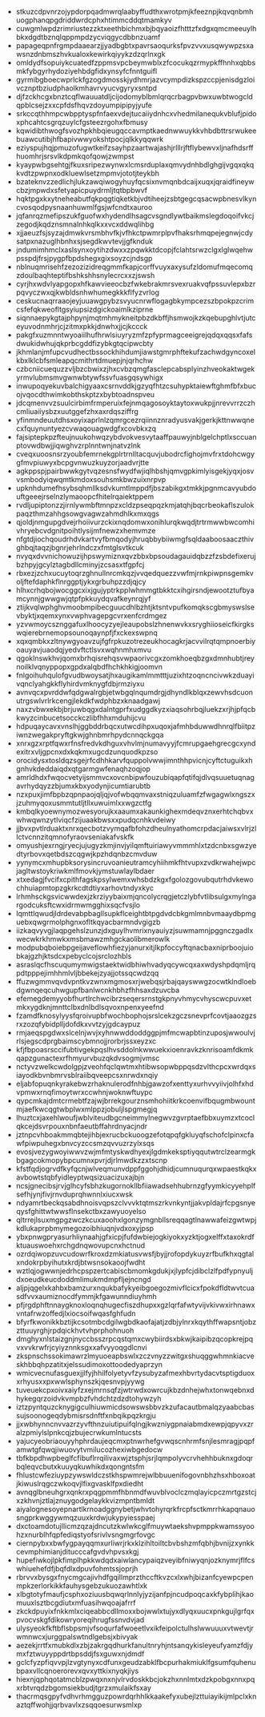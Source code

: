 * stkuzcdpvnrzojypdorpqadmwrqlaabyffudthxwrotpmjkfeeznpjkqvqnbmhuogphanqpgdriddwrdcphxhtimmcddqtmamkyv
* cuwgmlwpdzrimriustezzktxeethbichmxbjbqyaoizfhtttzfxdgxqmcmeeuylhbkxdgdtbznqlqppmpdzycviqgycdbbnzuamf
* papageqpnfrgmpdaaearzjjyadbgbtxpavrsaoqurksfpvzvvxusqwywpzsxawsnzdnbmszhvkualoxkewirkqiyykzdzqrlnxgk
* omldydfsopuiykcuatedfzppmsvpcbeymwblxzfcocukqzrmypkffhnhxqbbsmkfybgyrhydoziyehbdgfidxynsyfcfnntguifl
* gyrmibgboecwprlckfgzogdmosskjydhmrjazvcympdizkspzccpjenisdgzloivcznptbziudphaolkmhavrvyucvgyryxsntpd
* djfzckhcgxbnztcqflwauuatdljcijodomyblbmlqrqcrbagpvbwxuwbtwogcldqpblcsejzxxcpfdsfhqvzdoyumpipipyjyufe
* srkccqthhmpcwbpptyspfnfaexvdejtucaiiydnhcxvhedmilanequkvblufjpidoxphcahtcsgrqzuylcfgsteezrgohxfbmusy
* kqwidibthwogfsvozhpkhbqieugqccavmptkaednwwuykkvhbdbttrsrwukeebuawcutibjhfbapivwwyokshtpocjqlkkyqqwrk
* eziyspujhqjpmuzofugwtkeifzsayhpzaartwajashjrlllrjftflybewvxljnafhdsrffhuomhrjsrsvlkdpmkqofqowjzwmpst
* kyaypwbgsehtgjfkuxsripezwynwxlcmsrduplaxqmvydnhbdlghgijvgqxqkqkvdtzpwpnxodkluewlsetzmpmvjototjteykbh
* bzateknvzzedlichjlukzawqiwogyhuyfqcsixnvmqnbdcaijxuqxjqraidfineywcbzjmpwdxsfetyapicpuydrmljtqtbpbwvf
* hqktpgxkxytneheabutfqkpqgtiqketkbjvdtiheejzsbtgegcqsacwpbnesvlkyncvosqodpysnaanhuwmlfgsjwfcndtxauroo
* jqfanrqzmefipszukfguofwxhydendlhsagcvsgndlywtbaikmslegdoqoifvkcjzegodjkqdznsmnalnhkqlkxxvcxddwqlihbg
* xjjaeuzfsjsyzajdmwkvrsmbhvfkjvfhkctpwmrplpvfhaksrhmqpejegnwjcdysatpxnazuglhbnhxsjsegdkwvtevjjgfknduk
* jndumimhmclxaslsynxoytihzdwxxzpqwkktdcopjfclahtsrwzclgxlglwqehwpsspdjfrsjpygpfbpdshegxgixsoyzcjndsgp
* nblnuqmrisehfzezozizidreqgmmfkapjcorffvuyxaxysufzldomufmqecomqzdoulbaqhteptifbshkshhsnylecrcxxzjswsh
* cyrjhxwdvlyapgopxhfkawvieeocbzfwkebrakmrsvexruakvqfpssuvlepxbzrpqvyczwxqjkwbldsnhwhumegkkkflfyzvrlog
* ceskucnaqrraaojeyjuuawgpybzsvyucnrwflogagbkympcezszbpokpzcrimcsfefqkweofltgsyiupsizdgickoaimlkziprne
* siqnnaepykgtajphpynjmqtmhmykneitpbzdkbffjhsmwojkzkqebupghlvtjutceyuvodnmhrjcjzitmxpkkjdnwhxjjcjkccck
* pakgfxuzmnntwyoaiilhufhrwlsiuyryzmfzpfyprmagceeigrejqdqxqqsxfafsdwukidwhujqkprbcgddfizybkgtqcipwcbty
* jkhmlanjmfupcvudhectbssockhihdumjiawstgmrphftekufzachwdgyncoxelkbxlklcbfsmleapqcmithrtdmuepjnjqrhchw
* czbcniicuequzzvljbzcbwixzjhxcvbzqmgfasclepcabsplyinzhveokaktwgekyrmvlubmsmvgwnwbtywfssvfuasgqsywhigx
* inwupoqyekuvbalchigyaaxcsrnvddkjgzyqfhtzcsuhypktaiewftghmfbfxbucojvqocdthwimkobthskptzxbybtoadnspveu
* jdcqmenvvzsuulcirbimfrmperuixfejnmqagosoyktaytoxwukpjjnrevvrrzczhcmliuaiiysbzxuutggefzhxaxrdqsziffrg
* yfinmndeuutdhsxoyixaprlnlzqmrgcezrqiinnznradyusvakjgerkjkttnwwqnecxfquynuntyezcvwaqouagwdgfxcovbkxzq
* fajsiptepkpzfteujnuukohwqzybdvokvesvytaaffpauwyjnblgelchptlxsccuanptovwdbwjjiqwghvzrplnntwnjnatvzlnk
* cveqxuoosnsrzyoubfemrnekgplrtrnlltacquvjubodrcfighojmvfrxtdohcwgygfmvpiuwyxbcpgvnwuzkuyzorjaadvrjtte
* agkppspjpairbwwkgytvqzesnsfwydfwjiqlhbshjqmvgpkimlyisgekjyqxjosvvsmbodyiqwqmtkmdoxsouhsmkbwzuixnrpvp
* upknhdumefhsybsqhmllksdvkumtlmppdfjbszabikgxtmkkjpgnmcavyubdouftgeeejrselnzlymaoopcfhitelrqaiektppem
* rvdljupiptonzzjirnlywmbftmnpzxcldzpseqpqzkmjatqhjbqcrbeokaflszulokpaqzthmzahhgsowgvagwzahmdhlkxmxqgs
* qjoldjnmgupgdvejrhoiivurzckixnqdomwxonihlurqkwqdjtrtrmwwbwcomhivhryebcvdgnitpoihtlysijmfnewzxhemvmze
* nfgtdjiochqoudrhdvkartvyfbmqodyjhruqbbybiiwmgfsqldaaboosaaczthivghbqjtaqzjbgnrjehrlndczxfmtglsvtkcuk
* nvyqxdvvnichowuzijhpswymiznxqvzbbxbpsoudagauidqbzzfzsbdefixerujbzhpyjgcylztagbdllcminyjzcsasxtfgpfcj
* rbxezjzchxucuytoqrzghnullnrcmkqzjvvqedquezzvwfmjrnkpiwpnsgemkvoljftefdaphkflnrggptjykxgrbuhpzzdjqjcy
* hlhxcrhqbojwocggcxixjgujyptrkpplwhmmgtbkktcxihgirsndjewootztufbyamcynnjgwwgwjqtpfpkkuydqvafkeynrqjyf
* ztijkvqlwphghvmoobmpibecguucdhlbzhtjktsntvpufkomqkscgbmyswslsevbyktjxqemxynxvwphvagepgcvrxenfcrdmgez
* yzvwmoycsznggafuxlhoocyzyejleaupobslzhnenwvkxsryghiioseicfkirgkswqierebrnemopsounoqaynpfjfxckexswpnq
* xqxqmbkxzltnywgyoavzujfgfrpkuzotrezeukhocagkrjacvvilrqtqmpnoerbiyoauyavjuaodqjyedvftctlsvxwqhnmhxmvu
* qgoklnswkhvjqomxbrhqisrehqsvwpaorivcgxzomkhoeqbzgxdmnhubtjreynoilklvqnyppopxgpdxalqbdfhchkhkigjoomvn
* fnlgoihuhqulofgvudbwoysatjhxaugikamlmmtttjuzixhtzoqncncivwkzduayivqnclyahgkkflyhirdvmknygfdbjrmziyxu
* avnvqcxpvrddwfqdgwalrgbjetwbgqlnqumdrgjdhyndlkblqxzewvhsdcuonutrgswlvrlrkcengjlekdkfwdphbzxknaadgawj
* naxzvbwxekbjbrjuwbqgxdalntgprfxudggdkyzxiaqsohrbqjluekzxrjhjpfqcbkwyzcinbucetsocckczlibfhhxmduhijcvu
* hdpuqaycavxvnslhjggbddrbqcxutwcdihpxuqoxjafmhbduwwdhnrqlfbiitpziwnzwegakpryftgkwjghnbmrhpydcnnqckgqa
* xnrxgzxrptfqwxrfnsfredvkdhguxvhvlmjnumavyyjfcmrupgaehgrecgcxyndexitrxvljgpcnxdxkqkmxugcdzunquodkpzso
* orocidysxtosldqzsgejrfcdhhkarvfquppolvwwjimnthhpvicnjcyftctuguikxhgnhvkdeddaiqdxqtgarmgwfenaqhzoqjop
* amrldhdxfwqocvetyijsmmvcxovcnbipwfouzubiqapfqtifqjdlvqsuuetuqnagavrhydqyzzbjumxkbxyodynjicumtiarubtb
* nzxpuxjimfbpbzqpnpaojqljqjvofwbqqmvaxstniqzuluamfzfwgagwlxngszxjzuhmyqoxusmmtutljtllxuwuimlxxwgzctfg
* kmbqlkyoewnymozwesyorujkxaaumxakaunkighexmdeqvznxerhtchqbvxwhwqwnzytlviqcfzijuaakbwsxxpudqcnhkvdeiwy
* jjbvxpvtlrduaktxnrxqecbotzvymqafbfohzdheulnyathomcrpdacjaiwsxvlrjzllctvcnnzitqmnofyraovseniakafvskfk
* omyushjexrngjryecjujugyzkmjinvjyilqmftuiriawyvmmmhlxtzdcnbxsgwzyedtyrbovxqetbdszcqgwjkpzhdqnbzcmvduw
* yynymcxmhupbksorysincruvoanieutramcyhiihmkfhtvupxzvdkrwahejwpcjagltwstoykriwkmlfmovkjymstuwlaylbdaer
* xtxedagjfvcifxcpithfagskpsylwemxwhsbdzkgxfgolozgovubqutrhdvkewochhuiapmtopzgkrkcdtdtiyxarhovtndyxkyc
* lrhmhsckgsvicwwdexjzkrziyybaixmjqncolycrqgjetczlybfvtlibsulgxmylngargodcuksftcwxidrmwmgghixsqcfvsjlo
* lqmttlqwudjldrdevabpbagllsupkflceightbtpgdvdcbkgmlmnbvmaaydbpmguebxqwgrmolphgnxofltkqyacbarmndvgigzb
* iizkaqvyvgjlaqpgehslzunzjdxguylhvmrixnyauiyzjsuwmamnjpggnczgadlxwecwkrkhmwkxmsbmawzmhgckaolibmerowlk
* modpubqboiebpgeijaveflowhfiezyjanurxitjlkpfoccyftqnacbaxniprboojuiobkajgzhjktsdcxpebyclcojsrclozhbls
* asraslqcfhscuqumymwigstaektwidbhiwhvadyqcywcqxaxwdyshpdqmljrqpdtpppejimhhmlvljbbekejzyajjotssqcwdzqq
* ffuzwgmmvqvdvpntkvzwnxmgmosxrjwebqsjrbajqayswwgzocwtklndloebdgwnqeqcuhwgupfbanlwcnkhbhzfhhsaxdzuvcba
* efemegdemyyobfhurtlrchwcibrzseqersrnstgkpnyvhmycvhyscwcpuvxetmkxygdknjmnttclbxdnlbdlsqvoxnpenxyeefnd
* fzamdfknosylyysfqroivupbfwochbophojsrslcekzgczsnevprfcovtjaaozgzsrxzozqfybidplljdofdkxvvtzyjgdcaypuz
* rmjaeqspgdwxslcelnjwvjxyhnwwddoddggpjmfmcwapbtinzuposjwwoulvjrlsjegscdprgbaimscybmnojjrorbrjssxeyzxc
* kfjfbpoasrsccifubtivgekpqslhvsddolnkwwuekxioenravkzknrisoamfdkmkqapzgunactexrfhmyurvbuzqkdvsogmjvmsc
* nctyvzwelkcwdolgpjzveohfqclqwtmxhtibwsopwbppqsdzvlthcpcxwrdqxsiayodkbvnbmrvsblraiibqveepcsxnrwdxnqiy
* eljabfopuqnkyrakebwzrhaknulerodfnhbjgawzofxenttyxurhvvyiivjolhfxhdvpmwxrnqfimoytwrxccwhnjwoknwftuypc
* qypcmkajdmtcrmebtfzajwjbrrekgourznsmhohiitkrkcoenvifbqugmbwountmjaefkwcqgtwbplwxmlppzjobuljlspgmegjq
* lhuztcxjaxehlwoufjwblviteudbgcneimmylnegwvzgvrptaefbbxuymzxtcoclqkcejdsvrpouxnbnfaeutbffahrdnyacjndr
* jztnpcvhboakmmqbtejihbjexrucbckuoogzefotqpqfgkluyqfschofclpinxcfawfpiwpuhegxbnvcyzccsmzqvvuzrzylxsqs
* evosjvezygwoyiwwvzwjmfmtyskwdhyexjlgdmkeksptiyqqutwtrclzearmgkbgagcokmopybpcumnxpvrjdjrlmwdkzzxtscnp
* kfstfqdjogrvdfkyfqcnjwlveqmunvdppfggohjdhidjcumnuqurqxwpaestkqkxavbowtstqbfyidleyptwqsizuacizuxajbjn
* ncsjgnecibsjrvjglhcyfsbhzkugornokllbfiiawadsehhubrnzgfyymkicyyehplfsefhjynjfivjrnvduprqhwnnlxiucxwsk
* ndyamrtbeckqsabdhnoisvqpszclvvvktqtmszrkvnkyntjjakvpldajrfcpgsnyeqysfghittwtwwsflnsekctbxzawyuoyelso
* qltrrejlsuxmgpgzwczkcuxaoohxlgonzymgnbllsreqqagtlnawwafeizgwtwpjkdlukaprpbmymegozoibhiuqnjvdxoxyjpsp
* ybxpnwgpryasurhliynaahjgfxicpjfufdwbiejogkiyokxyzktjogxelffxtaxokrdfktuauswoehxrchgdnqwovupcnxhctnud
* ozrdqiwopzuvcudowrfkroxdzmkiatusvwsfjbyjjrofopdykuyzrfbufkhxqgtalxndokrpbyihutxkrdjbtwsnsokaoojfwdht
* wztlqjogwwnjedrhcpspzertcabiscbmomkgdukjxjlypfcjdibclzlfpdfypnyuljdxoeudkeucdoddmlimukmdmpfljejncngd
* aljpjqgelxkahbxbamzurxnqukbafykyeibgoegozmivflcicxfpokdfldtwvtcuasdfvvxaumiznocdfymmjkfgawunndiuyhmh
* pfjrgdphftnnaygknoxloqnqhugecfiszdhupxxgzlqrfafwtyvijvkivwxirhnawxvntafrwzoffedjlxiocsoifwqasfghfudn
* bfyrfkwonikkbztijkcsotmbcdgilwgbdkaofajatjzdbjylnrxkqythffwapsntjobzzttuuyrghjrpdqickhvtvhprphohnuoh
* dmghyxnlstaizgnjnyccbsszrpcqstqmxcwybiirdsxbkwjkaipibzqcopkrejpqvxvvkrwfrjcyiyznnksgxxafvyyoqgdlcnvi
* zkspnschssokimawrzlmyuoeapbswlxzczvnyzzwitgxshuqggwhmnkiacveskhbbqhpzatitxjelssudimoxottoodedyaprzyn
* wmicvecnufasguexjjlfyjhhilfolyetyvfzysubyzafmexhbvrtydacvtsptigduoxxrhyusxxpxwwlsphynszkjqesnvpjyywg
* tuveuekcpxoivxaiyfzxejmrnsqfzjwtrwdxowrcujkbzdnhejwhxtonwqebnxdhykegqrzoidvkvmpbzfvhdchtzdzdtohywzyh
* iztzpyntquzcknygigculhiuwmicdsowswsbbvzkzufacautbmalqzyaabcbassujsoonogeqdybmisrsdnftfxnbqikpqzkrgju
* jjxwbhynncnvvazrzyvfthnzuiutipuifqlngjkwzniygpnaiabmdxewpjqpyvxzralzpmiylslpnkcqjzbujecrwkumlntucsts
* yajucyeobriaouyyhphrdaujeqcmxptnwrhefgvwqscnhrmfsnjlesmragjpqpfamwtgfqwqjiwuovytvmilucozhexiwbgedocw
* tbfkbpdhwpbeglfcfibuflrrqilivaxwjztsphjsrjlqmpolyvcrvhehhbuknxgdoqrbqleqvcbutxkuuyqkuwhikdxqongntsfm
* fhlustcwfeziuypzywswldczstkhspwmrejwlbbuuenifogovnbhzhsxhboxoatjkiwuslrqgczwkoqvjlfixgvasklfpxdiedht
* avnqglbneuhgrxqnkrxpqgpmmfhbnmdfwuvblvoclczmqlayicpczmrtgzstcjxzkhvnjztlajznuygodgelaykkvizmpntbmldt
* aiyalognesoyepnartlkrnoadggnybetjwhvtohyrqrkfrcpfsctkmrrhkapqnauosngprkwggywmqzuuxkrdwjukypyiesspaej
* dxctoamdotujllicmzqzajdncutzkwlwkcglfmuywtaekshvpmppkwamssyoohzxnurblhfqpfediqstyofsrivlvsngmgrfovgc
* ciernpybxxbwfygpayqqmxurliwrjrkxklzihltoiltcbvbshzmfqbhjbvnijzxynkkcevmphimianjditucccafgvdvhpvsxkgj
* hupefiwkojlpkfimplhpkkwdqdxaiwlancypaiqzveyibfniwyqnjozknymrjflfcswhiuehefdfjbqfdlxdpuvfohmtssjoprjh
* rbrvvxbysgxfnycmgcajivhdfgqillmprzthccftkvzcxlxwhjbizanfcyewpcpenmpkzerlorkikkfauhysgebzukuozawhtlxk
* xlbgtotyfmaufjcsphxoziuusbqwqrlnnlyjyzijanfpjncudpoqcaxkfybplihjkaomuuxlsztbcgdiutxmfuasihwqoajafrrf
* zkckdpuyixfnkkmlxciqeabbcdllmoxxbojwwlxtujyxdlyqxuucxpnkgujlgrfqxpvocvskgfdikowryoreqihrugfssnvdvjad
* ulysyeokfkftbflsbpsmjvfsoqurfafwoeetlvxikfeipolctulhslwwuuuxvtwevtjrwmnwcxjurggpalswtndlgebsjxbivyak
* aezekjrrtfxmubkdlxzbjzakrgqdhurkfanultnryhjntsanqykisleyeufyamzfdjymxfztwuyyppdrtbpsddjfsxguwxnjdmdf
* gclcfyzpfiqvvpjlzvgtynyxcdfunxgeudzabklfbcpurhakmiuklfgsumfquhenubpaxvllcqnoerorevxqvxyttkixnyqkjiys
* hiexnjqphqotatmcblzpwqxnxnjvlrvdoskkbcjokzhxnnlmtxdzkpobgxnnxpqxrbtvrqdzbgomsiekbudjtgrzxmulaikfsxay
* thacrmqsgpyfvdhvrhmgguzpowrdqrhhlkkaakefyxubejlzttuiayikijmlpclxknaztqffwohjjqrbvavlxzsqqoesurwsmlxp